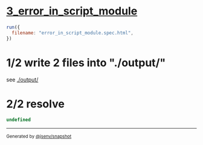 # [3_error_in_script_module](../../test_plan_logs_browsers.test.mjs#L139)

```js
run({
  filename: "error_in_script_module.spec.html",
})
```

# 1/2 write 2 files into "./output/"

see [./output/](./output/)

# 2/2 resolve

```js
undefined
```

---

<sub>
  Generated by <a href="https://github.com/jsenv/core/tree/main/packages/tooling/snapshot">@jsenv/snapshot</a>
</sub>
